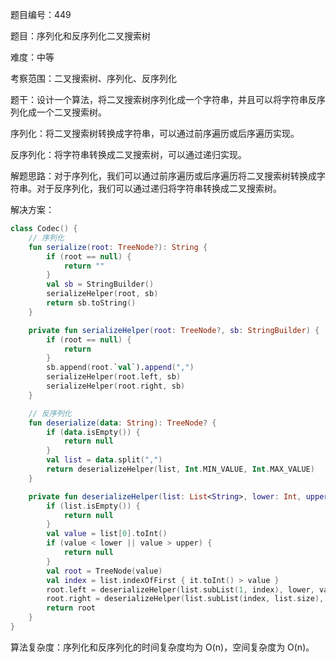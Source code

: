 题目编号：449

题目：序列化和反序列化二叉搜索树

难度：中等

考察范围：二叉搜索树、序列化、反序列化

题干：设计一个算法，将二叉搜索树序列化成一个字符串，并且可以将字符串反序列化成一个二叉搜索树。

序列化：将二叉搜索树转换成字符串，可以通过前序遍历或后序遍历实现。

反序列化：将字符串转换成二叉搜索树，可以通过递归实现。

解题思路：对于序列化，我们可以通过前序遍历或后序遍历将二叉搜索树转换成字符串。对于反序列化，我们可以通过递归将字符串转换成二叉搜索树。

解决方案：

```kotlin
class Codec() {
    // 序列化
    fun serialize(root: TreeNode?): String {
        if (root == null) {
            return ""
        }
        val sb = StringBuilder()
        serializeHelper(root, sb)
        return sb.toString()
    }

    private fun serializeHelper(root: TreeNode?, sb: StringBuilder) {
        if (root == null) {
            return
        }
        sb.append(root.`val`).append(",")
        serializeHelper(root.left, sb)
        serializeHelper(root.right, sb)
    }

    // 反序列化
    fun deserialize(data: String): TreeNode? {
        if (data.isEmpty()) {
            return null
        }
        val list = data.split(",")
        return deserializeHelper(list, Int.MIN_VALUE, Int.MAX_VALUE)
    }

    private fun deserializeHelper(list: List<String>, lower: Int, upper: Int): TreeNode? {
        if (list.isEmpty()) {
            return null
        }
        val value = list[0].toInt()
        if (value < lower || value > upper) {
            return null
        }
        val root = TreeNode(value)
        val index = list.indexOfFirst { it.toInt() > value }
        root.left = deserializeHelper(list.subList(1, index), lower, value)
        root.right = deserializeHelper(list.subList(index, list.size), value, upper)
        return root
    }
}
```

算法复杂度：序列化和反序列化的时间复杂度均为 O(n)，空间复杂度为 O(n)。